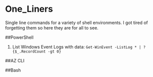 # One_Liners
Single line commands for a variety of shell environments.  I got tired of forgetting them so here they are for all to see.

##PowerShell
1. List Windows Event Logs with data:  `Get-WinEvent -ListLog * | ? {$_.RecordCount -gt 0}`

##AZ CLI



##Bash


